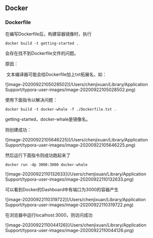 ## Docker

### Dockerfile

在编写Dockerfile后，构建容器镜像时，执行

```shell
docker build -t getting-started .
```

会存在找不到Dockerfile文件的问题。

原因：

​	文本编译器可能会给Dockerfile加上txt拓展名，如：

![image-20200922105028502](/Users/chenjixuan/Library/Application Support/typora-user-images/image-20200922105028502.png)

使用下面指令以解决问题：

```shell
docker build -t docker-whale -f ./Dockerfile.txt .
```

getting-started，docker-whale是镜像名。

则创建成功：

![image-20200922105646225](/Users/chenjixuan/Library/Application Support/typora-user-images/image-20200922105646225.png)

然后运行下面指令则成功跑起来了

```shell
docker run -dp 3000:3000 docker-whale
```

![image-20200922110132633](/Users/chenjixuan/Library/Application Support/typora-user-images/image-20200922110132633.png)

可以看到Docker的Dashboard中有端口为3000的容器产生

![image-20200922110319722](/Users/chenjixuan/Library/Application Support/typora-user-images/image-20200922110319722.png)

在浏览器中运行localhost:3000，则访问成功

![image-20200922110044126](/Users/chenjixuan/Library/Application Support/typora-user-images/image-20200922110044126.png)